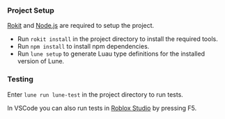 ### Project Setup
[Rokit](https://github.com/rojo-rbx/rokit) and [Node.js](https://nodejs.org) are required to setup the project.

- Run `rokit install` in the project directory to install the required tools.
- Run `npm install` to install npm dependencies.
- Run `lune setup` to generate Luau type definitions for the installed version of Lune.

### Testing
Enter `lune run lune-test` in the project directory to run tests.

In VSCode you can also run tests in [Roblox Studio](https://create.roblox.com/docs/studio/setting-up-roblox-studio) by pressing F5.
